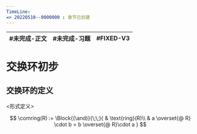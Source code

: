 ```yaml
---
TimeLine: 
=> 20220510--0000000 : 章节已创建
---
```

| #未完成-正文 | #未完成-习题 | #FIXED-V3 |
| ------------ | ------------ | --------- |

# 交换环初步

## 交换环的定义

\<形式定义\>

$$
\comring(R) := \Block{(\and)}{\;\;}{
    & \text{ring}(R)\\
    & a \overset{@ R} \cdot b = b \overset{@ R}\cdot a 
}
$$
